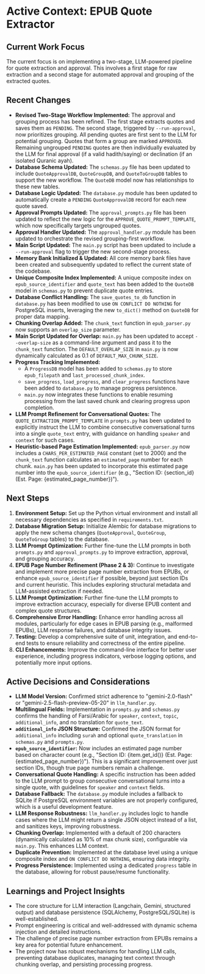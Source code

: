 # Active Context: EPUB Quote Extractor

## Current Work Focus

The current focus is on implementing a two-stage, LLM-powered pipeline for quote extraction and approval. This involves a first stage for raw extraction and a second stage for automated approval and grouping of the extracted quotes.

## Recent Changes

*   **Revised Two-Stage Workflow Implemented:** The approval and grouping process has been refined. The first stage extracts quotes and saves them as `PENDING`. The second stage, triggered by `--run-approval`, now prioritizes grouping. All pending quotes are first sent to the LLM for potential grouping. Quotes that form a group are marked `APPROVED`. Remaining ungrouped `PENDING` quotes are then individually evaluated by the LLM for final approval (if a valid hadith/saying) or declination (if an isolated Quranic ayah).
*   **Database Schema Updated:** The `schemas.py` file has been updated to include `QuoteApprovalDB`, `QuoteGroupDB`, and `QuoteToGroupDB` tables to support the new workflow. The `QuoteDB` model now has relationships to these new tables.
*   **Database Logic Updated:** The `database.py` module has been updated to automatically create a `PENDING` `QuoteApprovalDB` record for each new quote saved.
*   **Approval Prompts Updated:** The `approval_prompts.py` file has been updated to reflect the new logic for the `APPROVE_QUOTE_PROMPT_TEMPLATE`, which now specifically targets ungrouped quotes.
*   **Approval Handler Updated:** The `approval_handler.py` module has been updated to orchestrate the revised grouping-first workflow.
*   **Main Script Updated:** The `main.py` script has been updated to include a `--run-approval` flag to trigger the new second-stage process.
*   **Memory Bank Initialized & Updated:** All core memory bank files have been created and subsequently updated to reflect the current state of the codebase.
*   **Unique Composite Index Implemented:** A unique composite index on `epub_source_identifier` and `quote_text` has been added to the `QuoteDB` model in `schemas.py` to prevent duplicate quote entries.
*   **Database Conflict Handling:** The `save_quotes_to_db` function in `database.py` has been modified to use `ON CONFLICT DO NOTHING` for PostgreSQL inserts, leveraging the new `to_dict()` method on `QuoteDB` for proper data mapping.
*   **Chunking Overlap Added:** The `chunk_text` function in `epub_parser.py` now supports an `overlap_size` parameter.
*   **Main Script Updated for Overlap:** `main.py` has been updated to accept `--overlap-size` as a command-line argument and pass it to the `chunk_text` function. The `DEFAULT_OVERLAP_SIZE` in `main.py` is now dynamically calculated as 0.1 of `DEFAULT_MAX_CHUNK_SIZE`.
*   **Progress Tracking Implemented:**
    *   A `ProgressDB` model has been added to `schemas.py` to store `epub_filepath` and `last_processed_chunk_index`.
    *   `save_progress`, `load_progress`, and `clear_progress` functions have been added to `database.py` to manage progress persistence.
    *   `main.py` now integrates these functions to enable resuming processing from the last saved chunk and clearing progress upon completion.
*   **LLM Prompt Refinement for Conversational Quotes:** The `QUOTE_EXTRACTION_PROMPT_TEMPLATE` in `prompts.py` has been updated to explicitly instruct the LLM to combine consecutive conversational turns into a single `quote_text` entry, with guidance on handling `speaker` and `context` for such cases.
*   **Heuristic-based Page Estimation Implemented:** `epub_parser.py` now includes a `CHARS_PER_ESTIMATED_PAGE` constant (set to 2000) and the `chunk_text` function calculates an `estimated_page` number for each chunk. `main.py` has been updated to incorporate this estimated page number into the `epub_source_identifier` (e.g., "Section ID: {section_id} (Est. Page: {estimated_page_number})").

## Next Steps

1.  **Environment Setup:** Set up the Python virtual environment and install all necessary dependencies as specified in `requirements.txt`.
2.  **Database Migration Setup:** Initialize Alembic for database migrations to apply the new schema changes (`QuoteApproval`, `QuoteGroup`, `QuoteToGroup` tables) to the database.
3.  **LLM Prompt Optimization:** Further fine-tune the LLM prompts in both `prompts.py` and `approval_prompts.py` to improve extraction, approval, and grouping accuracy.
4.  **EPUB Page Number Refinement (Phase 2 & 3):** Continue to investigate and implement more precise page number extraction from EPUBs, or enhance `epub_source_identifier` if possible, beyond just section IDs and current heuristic. This includes exploring structural metadata and LLM-assisted extraction if needed.
4.  **LLM Prompt Optimization:** Further fine-tune the LLM prompts to improve extraction accuracy, especially for diverse EPUB content and complex quote structures.
5.  **Comprehensive Error Handling:** Enhance error handling across all modules, particularly for edge cases in EPUB parsing (e.g., malformed EPUBs), LLM response failures, and database integrity issues.
6.  **Testing:** Develop a comprehensive suite of unit, integration, and end-to-end tests to ensure reliability and correctness of the entire pipeline.
7.  **CLI Enhancements:** Improve the command-line interface for better user experience, including progress indicators, verbose logging options, and potentially more input options.

## Active Decisions and Considerations

*   **LLM Model Version:** Confirmed strict adherence to "gemini-2.0-flash" or "gemini-2.5-flash-preview-05-20" in `llm_handler.py`.
*   **Multilingual Fields:** Implementation in `prompts.py` and `schemas.py` confirms the handling of Farsi/Arabic for `speaker`, `context`, `topic`, `additional_info`, and no translation for `quote_text`.
*   **`additional_info` JSON Structure:** Confirmed the JSON format for `additional_info` including `surah` and optional `quote_translation` in `schemas.py` and `prompts.py`.
*   **`epub_source_identifier`:** Now includes an estimated page number based on character count (e.g., "Section ID: {item.get_id()} (Est. Page: {estimated_page_number})"). This is a significant improvement over just section IDs, though true page numbers remain a challenge.
*   **Conversational Quote Handling:** A specific instruction has been added to the LLM prompt to group consecutive conversational turns into a single quote, with guidelines for `speaker` and `context` fields.
*   **Database Fallback:** The `database.py` module includes a fallback to SQLite if PostgreSQL environment variables are not properly configured, which is a useful development feature.
*   **LLM Response Robustness:** `llm_handler.py` includes logic to handle cases where the LLM might return a single JSON object instead of a list, and sanitizes keys, improving robustness.
*   **Chunking Overlap:** Implemented with a default of 200 characters (dynamically calculated as 10% of max chunk size), configurable via `main.py`. This enhances LLM context.
*   **Duplicate Prevention:** Implemented at the database level using a unique composite index and `ON CONFLICT DO NOTHING`, ensuring data integrity.
*   **Progress Persistence:** Implemented using a dedicated `progress` table in the database, allowing for robust pause/resume functionality.

## Learnings and Project Insights

*   The core structure for LLM interaction (Langchain, Gemini, structured output) and database persistence (SQLAlchemy, PostgreSQL/SQLite) is well-established.
*   Prompt engineering is critical and well-addressed with dynamic schema injection and detailed instructions.
*   The challenge of precise page number extraction from EPUBs remains a key area for potential future enhancement.
*   The project now has robust mechanisms for handling LLM calls, preventing database duplicates, managing text context through chunking overlap, and persisting processing progress.
